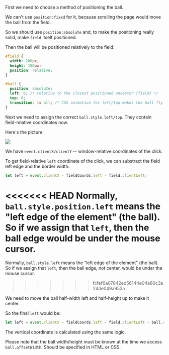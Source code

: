 
First we need to choose a method of positioning the ball.

We can't use `position:fixed` for it, because scrolling the page would move the ball from the field.

So we should use `position:absolute` and, to make the positioning really solid, make `field` itself positioned.

Then the ball will be positioned relatively to the field:

```css
#field {
  width: 200px;
  height: 150px;
  position: relative;
}

#ball {
  position: absolute;
  left: 0; /* relative to the closest positioned ancestor (field) */
  top: 0;
  transition: 1s all; /* CSS animation for left/top makes the ball fly */
}
```

Next we need to assign the correct `ball.style.left/top`. They contain field-relative coordinates now.

Here's the picture:

![](move-ball-coords.svg)

We have `event.clientX/clientY` -- window-relative coordinates of the click.

To get field-relative `left` coordinate of the click, we can substract the field left edge and the border width:

```js
let left = event.clientX - fieldCoords.left - field.clientLeft;
```

<<<<<<< HEAD
Normally, `ball.style.position.left` means the "left edge of the element" (the ball). So if we assign that `left`, then the ball edge would be under the mouse cursor.
=======
Normally, `ball.style.left` means the "left edge of the element" (the ball). So if we assign that `left`, then the ball edge, not center, would be under the mouse cursor.
>>>>>>> fcfef6a07842ed56144e04a80c3a24de049a952a

We need to move the ball half-width left and half-height up to make it center.

So the final `left` would be:

```js
let left = event.clientX - fieldCoords.left - field.clientLeft - ball.offsetWidth/2;
```

The vertical coordinate is calculated using the same logic.

Please note that the ball width/height must be known at the time we access `ball.offsetWidth`. Should be specified in HTML or CSS.
